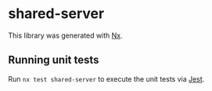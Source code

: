 # shared-server

This library was generated with [Nx](https://nx.dev).

## Running unit tests

Run `nx test shared-server` to execute the unit tests via [Jest](https://jestjs.io).
